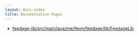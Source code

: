 ```yaml
---
layout: docs-index
title: Documentation Pages
---
```

- [feedage-lib/src/main/java/me/jfenn/feedage/lib/FeedageLib](feedage-lib/src/main/java/me/jfenn/feedage/lib/FeedageLib)
